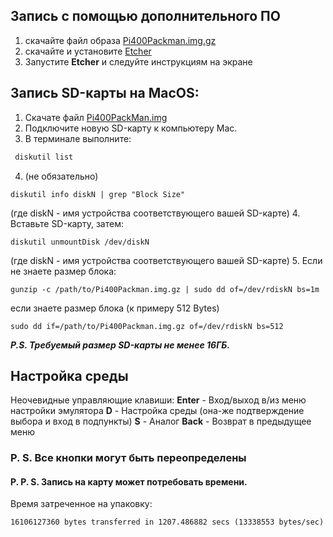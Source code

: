 ## Запись с помощью дополнительного ПО
1. скачайте файл образа [Pi400Packman.img.gz](https://drive.google.com/file/d/19Gx4Tzhd8SjY7VjmD3AxCg6GtPju0G8I/view?usp=sharing)
3. скачайте и установите [Etcher](https://www.balena.io/etcher)
4. Запустите **Etcher** и следуйте инструкциям на экране

## Запись SD-карты на MacOS:
1. Скачате файл [Pi400PackMan.img](https://drive.google.com/file/d/19Gx4Tzhd8SjY7VjmD3AxCg6GtPju0G8I/view?usp=sharing)
2. Подключите новую SD-карту к компьютеру Mac.
3. В терминале выполните:
```bash
 diskutil list
```
4. (не обязательно)
```
diskutil info diskN | grep "Block Size"
```
(где diskN - имя устройства соответствующего вашей SD-карте)
4. Вставьте SD-карту, затем:
```
diskutil unmountDisk /dev/diskN
```
(где diskN - имя устройства соответствующего вашей SD-карте)
5. Если не знаете размер блока:
```
gunzip -c /path/to/Pi400Packman.img.gz | sudo dd of=/dev/rdiskN bs=1m

```
если знаете размер блока (к примеру 512 Bytes)
```
sudo dd if=/path/to/Pi400Packman.img.gz of=/dev/rdiskN bs=512
```
***P.S. Требуемый размер SD-карты не менее 16ГБ.***

## Настройка среды
Неочевидные управляющие клавиши:
**Enter** - Вход/выход в/из меню настройки эмулятора
**D** - Настройка среды (она-же подтверждение выбора и вход в подпункты)
**S** - Аналог **Back** - Возврат в предыдущее меню

### P. S. Все кнопки могут быть переопределены

#### P. P. S. Запись на карту может потребовать времени.
Время затреченное на упаковку:
```
16106127360 bytes transferred in 1207.486882 secs (13338553 bytes/sec)
```
